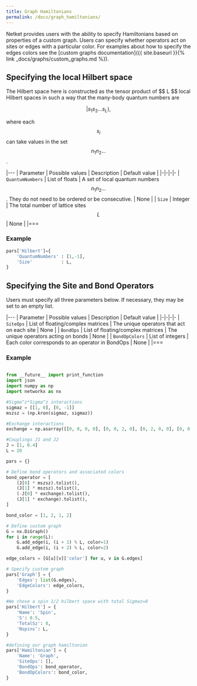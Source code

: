 ```yaml
---
title: Graph Hamiltonians
permalink: /docs/graph_hamiltonians/
---
```


Netket provides users with the ability to specify Hamiltonians based on properties of a custom graph. Users can specify whether operators act on sites or edges with a particular color. For examples about how to specify the edges colors see the [custom graphs documentation]({{ site.baseurl }}{% link _docs/graphs/custom_graphs.md %}).

<h2 class="bg-primary">Specifying the local Hilbert space</h2>
The Hilbert space here is constructed as the tensor product of $$ L $$ local Hilbert spaces
in such a way that the many-body quantum numbers are

$$
\left | s_1 s_2 \dots s_L \right \rangle,
$$

where each $$ s_i $$ can take values in the set $$ n_1 n_2 \dots $$.


|---
| Parameter | Possible values | Description | Default value |
|-|-|-|-
| `QuantumNumbers` | List of floats  |  A set of local quantum numbers $$ n_1 n_2 \dots $$. They do not need to be ordered or be consecutive. | None |
| `Size` | Integer |  The total number of lattice sites $$ L $$ | None |
|===

### Example
```python
pars['Hilbert']={
    'QuantumNumbers' : [1,-1],
    'Size'           : L,
}
```

<h2 class="bg-primary">Specifying the Site and Bond Operators</h2>
Users must specify all three parameters below. If necessary, they may be set to an empty list.

|---
| Parameter | Possible values | Description | Default value |
|-|-|-|-
| `SiteOps` | List of floating/complex matrices | The unique operators that act on each site | None |
| `BondOps` | List of floating/complex matrices | The unique operators acting on bonds | None |
| `BondOpColors` | List of integers | Each color corresponds to an operator in BondOps | None |
|===

### Example
```python

from __future__ import print_function
import json
import numpy as np
import networkx as nx

#Sigma^z*Sigma^z interactions
sigmaz = [[1, 0], [0, -1]]
mszsz = (np.kron(sigmaz, sigmaz))

#Exchange interactions
exchange = np.asarray([[0, 0, 0, 0], [0, 0, 2, 0], [0, 2, 0, 0], [0, 0, 0, 0]])

#Couplings J1 and J2
J = [1, 0.4]
L = 20

pars = {}

# Define bond operators and associated colors
bond_operator = [
    (J[0] * mszsz).tolist(),
    (J[1] * mszsz).tolist(),
    (-J[0] * exchange).tolist(),
    (J[1] * exchange).tolist(),
]

bond_color = [1, 2, 1, 2]

# Define custom graph
G = nx.DiGraph()
for i in range(L):
    G.add_edge(i, (i + 1) % L, color=1)
    G.add_edge(i, (i + 2) % L, color=2)

edge_colors = [G[u][v]['color'] for u, v in G.edges]

# Specify custom graph
pars['Graph'] = {
    'Edges': list(G.edges),
    'EdgeColors': edge_colors,
}

#We chose a spin 1/2 hilbert space with total Sigmaz=0
pars['Hilbert'] = {
    'Name': 'Spin',
    'S': 0.5,
    'TotalSz': 0,
    'Nspins': L,
}

#defining our graph hamiltonian
pars['Hamiltonian'] = {
    'Name': 'Graph',
    'SiteOps': [],
    'BondOps': bond_operator,
    'BondOpColors': bond_color,
}
```
